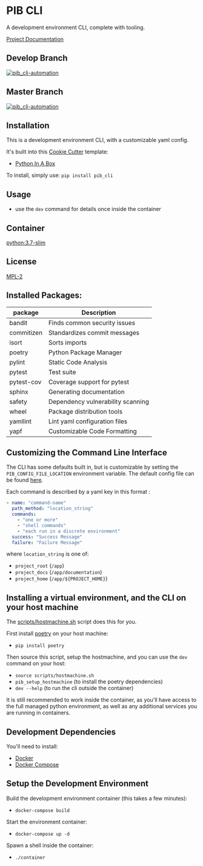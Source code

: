 # PIB CLI

A development environment CLI, complete with tooling.

[Project Documentation](https://pib_cli.readthedocs.io/en/latest/)

## Develop Branch

[![pib_cli-automation](https://github.com/shared-vision-solutions/pib_cli/workflows/pib_cli%20Automation/badge.svg?branch=develop)](https://github.com/shared-vision-solutions/pib_cli/actions)

## Master Branch

[![pib_cli-automation](https://github.com/shared-vision-solutions/pib_cli/workflows/pib_cli%20Automation/badge.svg?branch=master)](https://github.com/shared-vision-solutions/pib_cli/actions)

## Installation

This is a development environment CLI, with a customizable yaml config.

It's built into this [Cookie Cutter](https://github.com/cookiecutter/cookiecutter) template:

- [Python In A Box](https://github.com/shared-vision-solutions/python-in-a-box)

To install, simply use: `pip install pib_cli`

## Usage

- use the `dev` command for details once inside the container

## Container

[python:3.7-slim](https://github.com/docker-library/python/tree/master/3.7/buster/slim)

## License

[MPL-2](LICENSE)

## Installed Packages:
| package    | Description                       |
| ---------- | --------------------------------- |
| bandit     | Finds common security issues      |
| commitizen | Standardizes commit messages      |
| isort      | Sorts imports                     |
| poetry     | Python Package Manager            |
| pylint     | Static Code Analysis              |
| pytest     | Test suite                        |
| pytest-cov | Coverage support for pytest       |
| sphinx     | Generating documentation          |
| safety     | Dependency vulnerability scanning |
| wheel      | Package distribution tools        |
| yamllint   | Lint yaml configuration files     |
| yapf       | Customizable Code Formatting      |

## Customizing the Command Line Interface

The CLI has some defaults built in, but is customizable by setting the `PIB_CONFIG_FILE_LOCATION` environment variable.
The default config file can be found [here](pib_cli/config/config.yml).

Each command is described by a yaml key in this format :

```yaml
- name: "command-name"
  path_method: "location_string"
  commands:
    - "one or more"
    - "shell commands"
    - "each run in a discrete environment"
  success: "Success Message"
  failure: "Failure Message"
```

where `location_string` is one of:

- `project_root` (`/app`)
- `project_docs` (`/app/documentation`)
- `project_home` (`/app/${PROJECT_HOME}`)

## Installing a virtual environment, and the CLI on your host machine

The [scripts/hostmachine.sh](scripts/hostmachine.sh) script does this for you.

First install [poetry](https://python-poetry.org/) on your host machine:
- `pip install poetry`

Then source this script, setup the hostmachine, and you can use the `dev` command on your host:
- `source scripts/hostmachine.sh`
- `pib_setup_hostmachine` (to install the poetry dependencies)  
- `dev --help` (to run the cli outside the container)

It is still recommended to work inside the container, as you'll have access to the full managed python environment, 
as well as any additional services you are running in containers.

## Development Dependencies

You'll need to install:

- [Docker](https://www.docker.com/)
- [Docker Compose](https://docs.docker.com/compose/install/)

## Setup the Development Environment

Build the development environment container (this takes a few minutes):

- `docker-compose build`

Start the environment container:

- `docker-compose up -d`

Spawn a shell inside the container:

- `./container`
